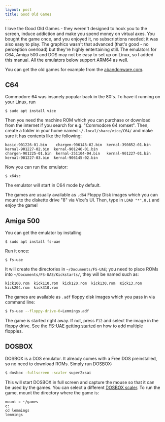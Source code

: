 ```yaml
---
layout: post
title: Good Old Games
---
```


I love the Good Old Games - they weren't designed to hook you to the screen,
induce addiction and make you spend money on virtual axes. You bought the game
once, and you enjoyed it, no subscriptions needed; it was also easy to play.
The graphics wasn't that advanced (that's good - no perception overload) but they're highly
entertaining still. The emulators for C64, Amiga 500 and DOS may not be easy
to set up on Linux, so I added this manual. All the emulators below support ARM64 as well.

You can get the old games for example from the [abandonware.com](https://www.abandonware.com).

## C64

Commodore 64 was insanely popular back in the 80's. To have it running on your Linux,
run
```
$ sudo apt install vice
```
Then you need the machine ROM which you can purchase or download from the internet
if you search for e.g. "Commodore 64 romset". Then, create a folder
in your home named `~/.local/share/vice/C64/` and make sure it has contents like the following:
```
basic-901226-01.bin    chargen-906143-02.bin  kernal-390852-01.bin  kernal-901227-02.bin  kernal-901246-01.bin
chargen-901225-01.bin  kernal-251104-04.bin   kernal-901227-01.bin  kernal-901227-03.bin  kernal-906145-02.bin
```
Now you can run the emulator:
```
$ x64sc
```
The emulator will start in C64 mode by default.

The games are usually available as `.d64` Floppy Disk images which you can mount
to the diskette drive "8" via Vice's UI. Then, type in `LOAD "*",8,1` and enjoy the game!

## Amiga 500

You can get the emulator by installing
```
$ sudo apt install fs-uae
```
Run it once:
```
$ fs-uae
```
It will create the directories in `~/Documents/FS-UAE`; you need to place ROMs into
`~/Documents/FS-UAE/Kickstarts/`, they will be named such as:
```
kick100.rom  kick110.rom  kick120.rom  kick130.rom  Kick13.rom  kick204.rom  kick310.rom
```
The games are available as `.adf` floppy disk images which you pass in via command line:
```bash
$ fs-uae --floppy-drive-0=Lemmings.adf
```
The game is started right away. If not, press `F12` and select the image in the floppy drive.
See the [FS-UAE getting started](https://fs-uae.net/docs/getting-started) on how to add multiple floppies.

## DOSBOX

DOSBOX is a DOS emulator. It already comes with a Free DOS preinstalled, so no need to
download ROMs. Simply run DOSBOX:
```bash
$ dosbox -fullscreen -scaler super2xsai
```
This will start DOSBOX in full screen and capture the mouse so that it can be used by the games.
You can select a different [DOSBOX scaler](https://www.dosbox.com/wiki/Scaler).
To run the game, mount the directory where the game is:
```
mount c ~/games
c:
cd lemmings
lemmings
```
